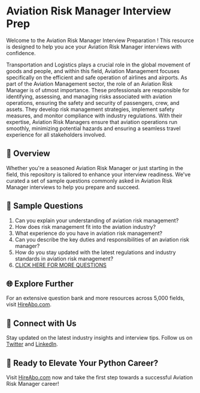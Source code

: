 # Aviation Risk Manager Interview Prep

Welcome to the Aviation Risk Manager Interview Preparation ! This resource is designed to help you ace your Aviation Risk Manager interviews with confidence.

Transportation and Logistics plays a crucial role in the global movement of goods and people, and within this field, Aviation Management focuses specifically on the efficient and safe operation of airlines and airports. As part of the Aviation Management sector, the role of an Aviation Risk Manager is of utmost importance. These professionals are responsible for identifying, assessing, and managing risks associated with aviation operations, ensuring the safety and security of passengers, crew, and assets. They develop risk management strategies, implement safety measures, and monitor compliance with industry regulations. With their expertise, Aviation Risk Managers ensure that aviation operations run smoothly, minimizing potential hazards and ensuring a seamless travel experience for all stakeholders involved.

## 🚀 Overview

Whether you're a seasoned Aviation Risk Manager or just starting in the field, this repository is tailored to enhance your interview readiness. We've curated a set of sample questions commonly asked in Aviation Risk Manager interviews to help you prepare and succeed.

## 📝 Sample Questions

1. Can you explain your understanding of aviation risk management?
2. How does risk management fit into the aviation industry?
3. What experience do you have in aviation risk management?
4. Can you describe the key duties and responsibilities of an aviation risk manager?
5. How do you stay updated with the latest regulations and industry standards in aviation risk management?
6. [CLICK HERE FOR MORE QUESTIONS](https://hireabo.com/job/23_3_15/Aviation%20Risk%20Manager)

## 🌐 Explore Further

For an extensive question bank and more resources across 5,000 fields, visit [HireAbo.com](https://www.hireabo.com).

## 📱 Connect with Us

Stay updated on the latest industry insights and interview tips. Follow us on [Twitter](https://twitter.com/hireabo) and [LinkedIn](https://www.linkedin.com/in/hire-abo-3609972a8/).

## 🚀 Ready to Elevate Your Python Career?

Visit [HireAbo.com](https://www.hireabo.com) now and take the first step towards a successful Aviation Risk Manager career!